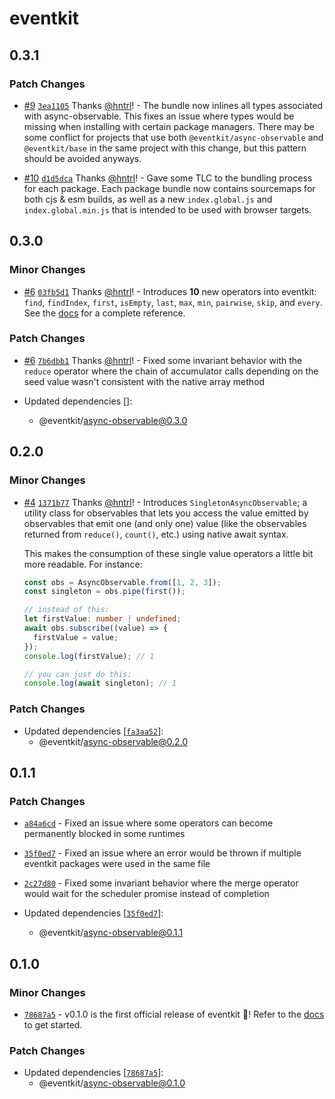 # eventkit

## 0.3.1

### Patch Changes

- [#9](https://github.com/hntrl/eventkit/pull/9) [`3ea1105`](https://github.com/hntrl/eventkit/commit/3ea1105c73b96a5e26aa80f0795b6dbf55941fef) Thanks [@hntrl](https://github.com/hntrl)! - The bundle now inlines all types associated with async-observable. This fixes an issue where types would be missing when installing with certain package managers. There may be some conflict for projects that use both `@eventkit/async-observable` and `@eventkit/base` in the same project with this change, but this pattern should be avoided anyways.

- [#10](https://github.com/hntrl/eventkit/pull/10) [`d1d5dca`](https://github.com/hntrl/eventkit/commit/d1d5dcace45730de1feabfbc81216a7fd034b29f) Thanks [@hntrl](https://github.com/hntrl)! - Gave some TLC to the bundling process for each package. Each package bundle now contains sourcemaps for both cjs & esm builds, as well as a new `index.global.js` and `index.global.min.js` that is intended to be used with browser targets.

## 0.3.0

### Minor Changes

- [#6](https://github.com/hntrl/eventkit/pull/6) [`03fb5d1`](https://github.com/hntrl/eventkit/commit/03fb5d13a3370d5164cf81527710c25c4e67e3e5) Thanks [@hntrl](https://github.com/hntrl)! - Introduces **10** new operators into eventkit: `find`, `findIndex`, `first`, `isEmpty`, `last`, `max`, `min`, `pairwise`, `skip`, and `every`. See the [docs](https://hntrl.github.io/eventkit/guide/concepts/transforming-data#available-operators) for a complete reference.

### Patch Changes

- [#6](https://github.com/hntrl/eventkit/pull/6) [`7b6dbb1`](https://github.com/hntrl/eventkit/commit/7b6dbb1a1d96478fcc25c8325648c31d08e78467) Thanks [@hntrl](https://github.com/hntrl)! - Fixed some invariant behavior with the `reduce` operator where the chain of accumulator calls depending on the seed value wasn't consistent with the native array method

- Updated dependencies []:
  - @eventkit/async-observable@0.3.0

## 0.2.0

### Minor Changes

- [#4](https://github.com/hntrl/eventkit/pull/4) [`1371b77`](https://github.com/hntrl/eventkit/commit/1371b774b5409b5aa45e56fb215b27ab7233bd9b) Thanks [@hntrl](https://github.com/hntrl)! - Introduces `SingletonAsyncObservable`; a utility class for observables that lets you access the value emitted by observables that emit one (and only one) value (like the observables returned from `reduce()`, `count()`, etc.) using native await syntax.

  This makes the consumption of these single value operators a little bit more readable. For instance:

  ```ts
  const obs = AsyncObservable.from([1, 2, 3]);
  const singleton = obs.pipe(first());

  // instead of this:
  let firstValue: number | undefined;
  await obs.subscribe((value) => {
    firstValue = value;
  });
  console.log(firstValue); // 1

  // you can just do this:
  console.log(await singleton); // 1
  ```

### Patch Changes

- Updated dependencies [[`fa3aa52`](https://github.com/hntrl/eventkit/commit/fa3aa52410d95dbe79f093f6bd992b800d4768f2)]:
  - @eventkit/async-observable@0.2.0

## 0.1.1

### Patch Changes

- [`a84a6cd`](https://github.com/hntrl/eventkit/commit/a84a6cdbf8f9ed93bfcc97d239e0c0b5376038d1) - Fixed an issue where some operators can become permanently blocked in some runtimes

- [`35f0ed7`](https://github.com/hntrl/eventkit/commit/35f0ed7feca076852c835defbede22a17210466e) - Fixed an issue where an error would be thrown if multiple eventkit packages were used in the same file

- [`2c27d80`](https://github.com/hntrl/eventkit/commit/2c27d8064695e5d33039843826b147b09d6b9750) - Fixed some invariant behavior where the merge operator would wait for the scheduler promise instead of completion

- Updated dependencies [[`35f0ed7`](https://github.com/hntrl/eventkit/commit/35f0ed7feca076852c835defbede22a17210466e)]:
  - @eventkit/async-observable@0.1.1

## 0.1.0

### Minor Changes

- [`78687a5`](https://github.com/hntrl/eventkit/commit/78687a55a2d53bad9e7011c8ba3ec32625774a89) - v0.1.0 is the first official release of eventkit 🎉! Refer to the [docs](https://hntrl.github.io/eventkit) to get started.

### Patch Changes

- Updated dependencies [[`78687a5`](https://github.com/hntrl/eventkit/commit/78687a55a2d53bad9e7011c8ba3ec32625774a89)]:
  - @eventkit/async-observable@0.1.0
